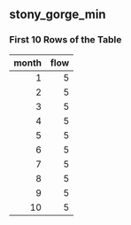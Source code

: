 ## stony_gorge_min
### First 10 Rows of the Table
|   month |   flow |
|--------:|-------:|
|       1 |      5 |
|       2 |      5 |
|       3 |      5 |
|       4 |      5 |
|       5 |      5 |
|       6 |      5 |
|       7 |      5 |
|       8 |      5 |
|       9 |      5 |
|      10 |      5 |